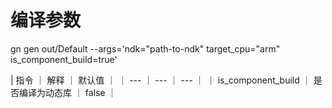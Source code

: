# 编译参数

gn gen out/Default --args='ndk="path-to-ndk" target_cpu="arm" is_component_build=true'

| 指令 ｜ 解释 ｜ 默认值 ｜
｜ --- ｜ --- ｜ --- ｜
｜ is_component_build ｜ 是否编译为动态库 ｜ false ｜
